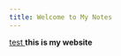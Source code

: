 ```yaml
---
title: Welcome to My Notes
---
```

[test
](https://paulphan504.github.io/my-notes/CEH/MODULE-3-Scanning-Networks)**this is my website**
